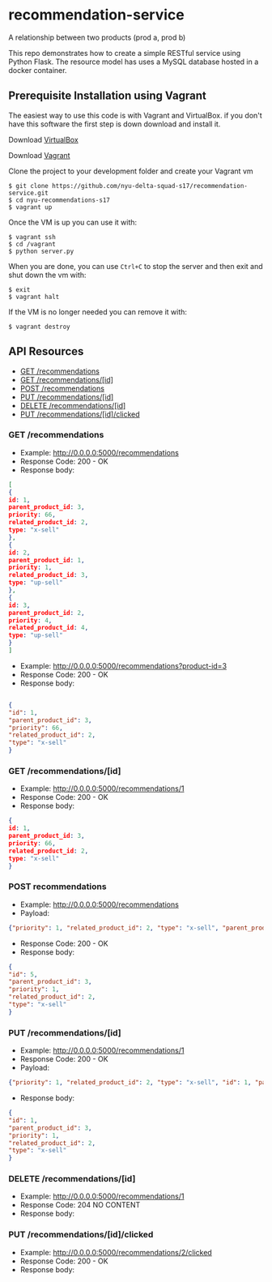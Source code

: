# recommendation-service
A relationship between two products (prod a, prod b)

This repo demonstrates how to create a simple RESTful service using Python Flask.
The resource model has uses a MySQL database hosted in a docker container. 

## Prerequisite Installation using Vagrant

The easiest way to use this code is with Vagrant and VirtualBox. if you don't have this software the first step is down download and install it.

Download [VirtualBox](https://www.virtualbox.org/)

Download [Vagrant](https://www.vagrantup.com/)

Clone the project to your development folder and create your Vagrant vm

    $ git clone https://github.com/nyu-delta-squad-s17/recommendation-service.git
    $ cd nyu-recommendations-s17
    $ vagrant up

Once the VM is up you can use it with:

    $ vagrant ssh
    $ cd /vagrant
    $ python server.py

When you are done, you can use `Ctrl+C` to stop the server and then exit and shut down the vm with:

    $ exit
    $ vagrant halt

If the VM is no longer needed you can remove it with:

    $ vagrant destroy

## API Resources
  - [GET /recommendations](#get-recommendations)
  - [GET /recommendations/[id]](#get-recommendations-id)
  - [POST /recommendations](#post-recommendations)
  - [PUT /recommendations/[id]](#put-recommendations-id)
  - [DELETE /recommendations/[id]](#delete-recommendations-id)
  - [PUT /recommendations/[id]/clicked](#put-recommendations-d)

### GET /recommendations
* Example: http://0.0.0.0:5000/recommendations
* Response Code: 200 - OK
* Response body:
```json
[
{
id: 1,
parent_product_id: 3,
priority: 66,
related_product_id: 2,
type: "x-sell"
},
{
id: 2,
parent_product_id: 1,
priority: 1,
related_product_id: 3,
type: "up-sell"
},
{
id: 3,
parent_product_id: 2,
priority: 4,
related_product_id: 4,
type: "up-sell"
}
]
```

* Example: http://0.0.0.0:5000/recommendations?product-id=3
* Response Code: 200 - OK
* Response body:
```json

{
"id": 1,
"parent_product_id": 3,
"priority": 66,
"related_product_id": 2,
"type": "x-sell"
}
```
### GET /recommendations/[id]
* Example: http://0.0.0.0:5000/recommendations/1
* Response Code: 200 - OK
* Response body:
```json
{
id: 1,
parent_product_id: 3,
priority: 66,
related_product_id: 2,
type: "x-sell"
}
```

### POST recommendations
* Example: http://0.0.0.0:5000/recommendations
* Payload:
```json
{"priority": 1, "related_product_id": 2, "type": "x-sell", "parent_product_id": 3}
```

* Response Code: 200 - OK
* Response body:
```json
{
"id": 5,
"parent_product_id": 3,
"priority": 1,
"related_product_id": 2,
"type": "x-sell"
}
```

### PUT /recommendations/[id]
* Example: http://0.0.0.0:5000/recommendations/1
* Response Code: 200 - OK
* Payload:
```json
{"priority": 1, "related_product_id": 2, "type": "x-sell", "id": 1, "parent_product_id": 3}
```

* Response body:
```json
{
"id": 1,
"parent_product_id": 3,
"priority": 1,
"related_product_id": 2,
"type": "x-sell"
}
```

### DELETE /recommendations/[id]
* Example: http://0.0.0.0:5000/recommendations/1
* Response Code: 204 NO CONTENT
* Response body:

### PUT /recommendations/[id]/clicked
* Example: http://0.0.0.0:5000/recommendations/2/clicked
* Response Code: 200 - OK
* Response body:
